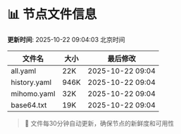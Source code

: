 # 📊 节点文件信息

**更新时间**: 2025-10-22 09:04:03 北京时间

| 文件名 | 大小 | 最后修改 |
|--------|------|----------|
| all.yaml | 22K | 2025-10-22 09:04 |
| history.yaml | 946K | 2025-10-22 09:04 |
| mihomo.yaml | 32K | 2025-10-22 09:04 |
| base64.txt | 19K | 2025-10-22 09:04 |

> 🔄 文件每30分钟自动更新，确保节点的新鲜度和可用性

